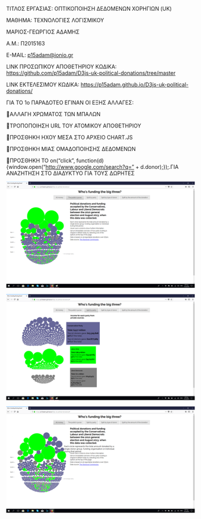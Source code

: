 ΤΙΤΛΟΣ ΕΡΓΑΣΙΑΣ: ΟΠΤΙΚΟΠΟΙΗΣΗ ΔΕΔΟΜΕΝΩΝ ΧΟΡΗΓΙΩΝ (UK)

ΜΑΘΗΜΑ: ΤΕΧΝΟΛΟΓΙΕΣ ΛΟΓΙΣΜΙΚΟΥ

ΜΑΡΙΟΣ-ΓΕΩΡΓΙΟΣ ΑΔΑΜΗΣ

Α.Μ.: Π2015163

E-MAIL: p15adam@ionio.gr

LINK ΠΡΟΣΩΠΙΚΟΥ ΑΠΟΘΕΤΗΡΙΟΥ ΚΩΔΙΚΑ:
https://github.com/p15adam/D3js-uk-political-donations/tree/master


LINK ΕΚΤΕΛΕΣΙΜΟΥ ΚΩΔΙΚΑ: https://p15adam.github.io/D3js-uk-political-donations/

ΓΙΑ ΤΟ 1ο ΠΑΡΑΔΟΤΕΟ ΕΓΙΝΑΝ ΟΙ ΕΞΗΣ ΑΛΛΑΓΕΣ:

ΑΛΛΑΓΗ ΧΡΩΜΑΤΟΣ ΤΩΝ ΜΠΑΛΩΝ

ΤΡΟΠΟΠΟΙΗΣΗ URL ΤΟΥ ΑΤΟΜΙΚΟΥ ΑΠΟΘΕΤΗΡΙΟΥ

ΠΡΟΣΘΗΚΗ ΗΧΟΥ ΜΕΣΑ ΣΤΟ ΑΡΧΕΙΟ CHART.JS

ΠΡΟΣΘΗΚΗ ΜΙΑΣ ΟΜΑΔΟΠΟΙΗΣΗΣ ΔΕΔΟΜΕΝΩΝ

ΠΡΟΣΘΗΚΗ ΤΟ  on(“click”, function(d)
{window.open(“http://www.google.com/search?q=” + d.donor);});.ΓΙΑ ΑΝΑΖΗΤΗΣΗ ΣΤΟ ΔΙΑΔΥΚΤΥΟ ΓΙΑ ΤΟΥΣ ΔΩΡΗΤΕΣ

![ScreenShot](screen1.png)

![ScreenShot](screen2.png)

![ScreenShot](screen3.png)
